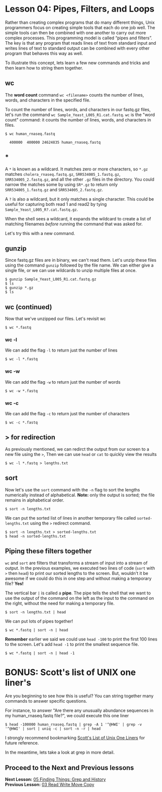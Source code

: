 # Lesson 04: Pipes, Filters, and Loops

Rather than creating complex programs that do many different things, Unix programmers focus on creating simple tools that each do one job well. The simple tools can then be combined with one another to carry out more complex processes. This programming model is called “pipes and filters”. The key is that any program that reads lines of text from standard input and writes lines of text to standard output can be combined with every other program that behaves this way as well. 

To illustrate this concept, lets learn a few new commands and tricks and then learn how to string them together.

## wc

The **word count** command  `wc <filename>` counts the number of lines, words, and characters in the specified file.

To count the number of lines, words, and characters in our fastq.gz files, let's run the  command `wc Sample_Yeast_L005_R1.cat.fastq`.
`wc` is the "word count" command:
it counts the number of lines, words, and characters in files.

~~~ {.bash}
$ wc human_rnaseq.fastq
~~~
~~~ {.output}
  400000  400000 24624835 human_rnaseq.fastq
~~~


## * 
A `*` is known as a wildcard. It matches zero or more characters, so `*.gz` matches `cholera_rnaseq.fastq.gz`, `SRR534005_1.fastq.gz`, `SRR534005_2.fastq.gz`,  and all the other `.gz` files in the directory. You could narrow the matches some by using `SR*.gz` to return only `SRR534005_1.fastq.gz` and `SRR534005_2.fastq.gz`.

A `?` is also a wildcard, but it only matches a single character. This could be useful for capturing both read 1 and read2 by tying `Sample_Yeast_L005_R?.cat.fastq.gz`.

When the shell sees a wildcard, it expands the wildcard to create a list of matching filenames *before* running the command that was asked for. 

Let's try this with a new command.

## gunzip

Since fastq.gz files are in binary, we can't read them. Let's unzip these files using the command `gunzip` followed by the file name. We can either give a single file, or we can use wildcards to unzip multiple files at once.

~~~ {.bash}
$ gunzip Sample_Yeast_L005_R1.cat.fastq.gz
$ ls
$ gunzip *.gz
$ ls
~~~

## wc (continued)

Now that we've unzipped our files. Let's revisit wc

~~~ {.bash}
$ wc *.fastq
~~~

### wc -l 

We can add the flag `-l` to return just the number of lines

~~~ {.bash}
$ wc -l *.fastq
~~~

### wc -w 

We can add the flag `-w` to return just the number of words

~~~ {.bash}
$ wc -w *.fastq
~~~

### wc -c 

We can add the flag `-c` to return just the number of characters

~~~ {.bash}
$ wc -c *.fastq
~~~

## > for redirection

As previously mentioned, we can redirct the output from our screen to a new file using the `>`, Then we can use `head` or `cat` to quickly view the results

~~~ {.bash}
$ wc -l *.fastq > lengths.txt
~~~

## sort

Now let's use the `sort` command with the `-n` flag to sort the lengths numerically instead of alphabetical. **Note:** only the output is sorted; the file remains in alphabetical order.

~~~ {.bash}
$ sort -n lengths.txt
~~~

We can put the sorted list of lines in another temporary file called `sorted-lengths.txt`
using the `>` redirect command. 

~~~ {.bash}
$ sort -n lengths.txt > sorted-lengths.txt
$ head -n sorted-lengths.txt
~~~

## Piping these filters together

`wc` and `sort` are filters that transforms a stream of input into a stream of output. In the previous examples, we executed two lines of code (`sort` with `>` then `head`) to print our sorted lengths to the screen. But, wouldn't it be awesome if we could do this in one step and without making a temporary file? **Yes!**

The vertical bar `|` is called a **pipe**. The pipe tells the shell that we want to use
the output of the command on the left as the input to the command on the right, without the need for making a temporary file.

~~~ {.bash}
$ sort -n lengths.txt | head
~~~

We can put lots of pipes together!

~~~ {.bash}
$ wc *.fastq | sort -n | head
~~~

**Remember** earlier we said we could use `head -100` to print the first 100 lines to the screen. Let's add `head -1` to print the smallest sequence file.

~~~ {.bash}
$ wc *.fastq | sort -n | head -1
~~~

# BONUS: Scott's list of UNIX one liner's

Are you beginning to see how this is useful?  You can string together many commands to answer specific questions. 

For instance, to answer "Are there any unusually abundance sequences in my human_rnaseq.fastq file?", we could execute this one liner

~~~ {.bash}
$ head -100000 human_rnaseq.fastq | grep -A 1 '^@HWI' | grep -v '^@HWI' | sort | uniq -c | sort -n -r | head
~~~

I strongly recommend bookmarking [Scott's List of Unix One Liners](https://wikis.utexas.edu/display/bioiteam/Scott's+list+of+linux+one-liners) for future reference.

In the meantime, lets take a look at grep in more detail.

## Proceed to the Next and Previous lessons
**Next Lesson:** [05 Finding Things: Grep and History](https://github.com/raynamharris/Shell_Intro_for_Transcriptomics/blob/master/05_FindingThings.md)     
**Previous Lesson:** [03 Read Write Move Copy](https://github.com/raynamharris/Shell_Intro_for_Transcriptomics/blob/master/03_ReadWriteMoveCopy.md)
